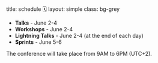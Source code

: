 title: schedule 🗓️
layout: simple
class: bg-grey

* **Talks** - June 2-4
* **Workshops** - June 2-4
* **Lightning Talks** - June 2-4 (at the end of each day)
* **Sprints** - June 5-6

The conference will take place from 9AM to 6PM (UTC+2).
